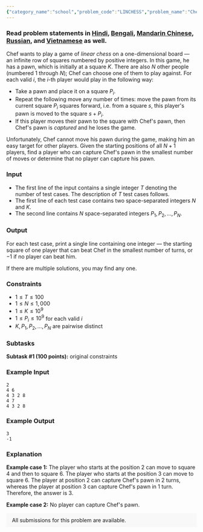 ```yaml
---
{"category_name":"school","problem_code":"LINCHESS","problem_name":"Chef and Linear Chess","problemComponents":{"constraints":"","constraintsState":false,"subtasks":"","subtasksState":false,"inputFormat":"","inputFormatState":false,"outputFormat":"","outputFormatState":false,"sampleTestCases":{"0":{"id":1,"input":"2\r\n4 6\r\n4 3 2 8\r\n4 7\r\n4 3 2 8","output":"3\r\n-1","explanation":"**Example case 1:** The player who starts at the position $2$ can move to square $4$ and then to square $6$. The player who starts at the position $3$ can move to square $6$. The player at position $2$ can capture Chef\u0027s pawn in $2$ turns, whereas the player at position $3$ can capture Chef\u0027s pawn in $1$ turn. Therefore, the answer is $3$.\r\n\r\n**Example case 2:** No player can capture Chef\u0027s pawn.","isDeleted":false}}},"video_editorial_url":"https://youtu.be/zfu9pzuWngQ","languages_supported":{"0":"CPP14","1":"C","2":"JAVA","3":"PYTH 3.6","4":"CPP17","5":"PYTH","6":"PYP3","7":"CS2","8":"ADA","9":"PYPY","10":"TEXT","11":"PAS fpc","12":"NODEJS","13":"RUBY","14":"PHP","15":"GO","16":"HASK","17":"TCL","18":"PERL","19":"SCALA","20":"LUA","21":"kotlin","22":"BASH","23":"JS","24":"LISP sbcl","25":"rust","26":"PAS gpc","27":"BF","28":"CLOJ","29":"R","30":"D","31":"CAML","32":"FORT","33":"ASM","34":"swift","35":"FS","36":"WSPC","37":"LISP clisp","38":"SQL","39":"SCM guile","40":"PERL6","41":"ERL","42":"CLPS","43":"ICK","44":"NICE","45":"PRLG","46":"ICON","47":"COB","48":"SCM chicken","49":"PIKE","50":"SCM qobi","51":"ST","52":"SQLQ","53":"NEM"},"max_timelimit":1,"source_sizelimit":50000,"problem_author":"aryanag_adm","problem_tester":"","date_added":"20-07-2020","tags":{"0":"aryanag_adm","1":"aryanag_adm","2":"aug20","3":"daniel_1999","4":"greatest","5":"rishup_nitdgp"},"problem_difficulty_level":"Unavailable","best_tag":"Greatest Common Divisor","editorial_url":"https://discuss.codechef.com/problems/LINCHESS","time":{"view_start_date":1597656600,"submit_start_date":1597656600,"visible_start_date":1597656600,"end_date":1735669800},"is_direct_submittable":false,"problemDiscussURL":"https://discuss.codechef.com/search?q=LINCHESS","is_proctored":false,"visitedContests":{},"layout":"problem"}
---
```

### Read problem statements in [Hindi](https://www.codechef.com/download/translated/AUG20/hindi/LINCHESS.pdf), [Bengali](https://www.codechef.com/download/translated/AUG20/bengali/LINCHESS.pdf), [Mandarin Chinese](https://www.codechef.com/download/translated/AUG20/mandarin/LINCHESS.pdf), [Russian](https://www.codechef.com/download/translated/AUG20/russian/LINCHESS.pdf), and [Vietnamese](https://www.codechef.com/download/translated/AUG20/vietnamese/LINCHESS.pdf) as well.

Chef wants to play a game of *linear chess* on a one-dimensional board ― an infinite row of squares numbered by positive integers. In this game, he has a pawn, which is initially at a square $K$. There are also $N$ other people (numbered $1$ through $N$); Chef can choose one of them to play against. For each valid $i$, the $i$-th player would play in the following way:
- Take a pawn and place it on a square $P_i$.
- Repeat the following move any number of times: move the pawn from its current square $P_i$ squares forward, i.e. from a square $s$, this player's pawn is moved to the square $s+P_i$.
- If this player moves their pawn to the square with Chef's pawn, then Chef's pawn is *captured* and he loses the game.

Unfortunately, Chef cannot move his pawn during the game, making him an easy target for other players. Given the starting positions of all $N+1$ players, find a player who can capture Chef's pawn in the smallest number of moves or determine that no player can capture his pawn.

### Input
- The first line of the input contains a single integer $T$ denoting the number of test cases. The description of $T$ test cases follows.
- The first line of each test case contains two space-separated integers $N$ and $K$.
- The second line contains $N$ space-separated integers $P_1, P_2, \ldots, P_N$.

### Output
For each test case, print a single line containing one integer ― the starting square of one player that can beat Chef in the smallest number of turns, or $-1$ if no player can beat him.

If there are multiple solutions, you may find any one.

### Constraints
- $1 \le T \le 100$
- $1 \le N \le 1,000$
- $1 \le K \le 10^9$
- $1 \le P_i \le 10^9$ for each valid $i$
- $K, P_1, P_2, \ldots, P_N$ are pairwise distinct

### Subtasks
**Subtask #1 (100 points):** original constraints

### Example Input
```
2
4 6
4 3 2 8
4 7
4 3 2 8
```

### Example Output
```
3
-1
```

### Explanation
**Example case 1:** The player who starts at the position $2$ can move to square $4$ and then to square $6$. The player who starts at the position $3$ can move to square $6$. The player at position $2$ can capture Chef's pawn in $2$ turns, whereas the player at position $3$ can capture Chef's pawn in $1$ turn. Therefore, the answer is $3$.

**Example case 2:** No player can capture Chef's pawn.

<aside style='background: #f8f8f8;padding: 10px 15px;'><div>All submissions for this problem are available.</div></aside>